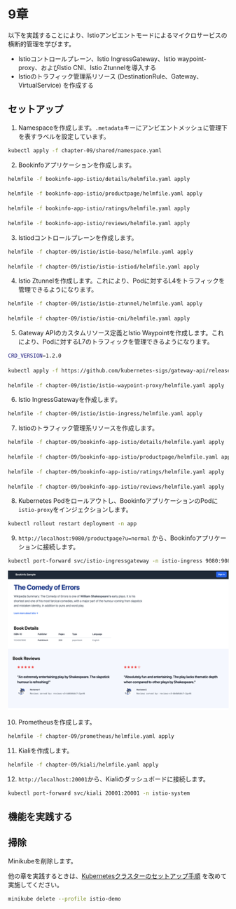 # 9章

以下を実践することにより、Istioアンビエントモードによるマイクロサービスの横断的管理を学びます。

- Istioコントロールプレーン、Istio IngressGateway、Istio waypoint-proxy、およびIstio CNI、Istio Ztunnelを導入する
- Istioのトラフィック管理系リソース (DestinationRule、Gateway、VirtualService) を作成する

## セットアップ

1. Namespaceを作成します。`.metadata`キーにアンビエントメッシュに管理下を表すラベルを設定しています。

```bash
kubectl apply -f chapter-09/shared/namespace.yaml
```

2. Bookinfoアプリケーションを作成します。

```bash
helmfile -f bookinfo-app-istio/details/helmfile.yaml apply

helmfile -f bookinfo-app-istio/productpage/helmfile.yaml apply

helmfile -f bookinfo-app-istio/ratings/helmfile.yaml apply

helmfile -f bookinfo-app-istio/reviews/helmfile.yaml apply
```

3. Istiodコントロールプレーンを作成します。

```bash
helmfile -f chapter-09/istio/istio-base/helmfile.yaml apply

helmfile -f chapter-09/istio/istio-istiod/helmfile.yaml apply
```

4. Istio Ztunnelを作成します。これにより、Podに対するL4をトラフィックを管理できるようになります。

```bash
helmfile -f chapter-09/istio/istio-ztunnel/helmfile.yaml apply

helmfile -f chapter-09/istio/istio-cni/helmfile.yaml apply
```

5. Gateway APIのカスタムリソース定義とIstio Waypointを作成します。これにより、Podに対するL7のトラフィックを管理できるようになります。

```bash
CRD_VERSION=1.2.0

kubectl apply -f https://github.com/kubernetes-sigs/gateway-api/releases/download/v${CRD_VERSION}/standard-install.yaml

helmfile -f chapter-09/istio/istio-waypoint-proxy/helmfile.yaml apply
```

6. Istio IngressGatewayを作成します。

```bash
helmfile -f chapter-09/istio/istio-ingress/helmfile.yaml apply
```

7. Istioのトラフィック管理系リソースを作成します。

```bash
helmfile -f chapter-09/bookinfo-app-istio/details/helmfile.yaml apply

helmfile -f chapter-09/bookinfo-app-istio/productpage/helmfile.yaml apply

helmfile -f chapter-09/bookinfo-app-istio/ratings/helmfile.yaml apply

helmfile -f chapter-09/bookinfo-app-istio/reviews/helmfile.yaml apply
```

8. Kubernetes Podをロールアウトし、BookinfoアプリケーションのPodに`istio-proxy`をインジェクションします。

```bash
kubectl rollout restart deployment -n app
```

9. `http://localhost:9080/productpage?u=normal` から、Bookinfoアプリケーションに接続します。

```bash
kubectl port-forward svc/istio-ingressgateway -n istio-ingress 9080:9080
```

![bookinfo_productpage](../images/bookinfo_productpage.png)

10. Prometheusを作成します。

```bash
helmfile -f chapter-09/prometheus/helmfile.yaml apply
```

11. Kialiを作成します。

```bash
helmfile -f chapter-09/kiali/helmfile.yaml apply
```

12. `http://localhost:20001`から、Kialiのダッシュボードに接続します。

```bash
kubectl port-forward svc/kiali 20001:20001 -n istio-system
```

## 機能を実践する

## 掃除

Minikubeを削除します。

他の章を実践するときは、[Kubernetesクラスターのセットアップ手順](../README.md) を改めて実施してください。

```bash
minikube delete --profile istio-demo
```
